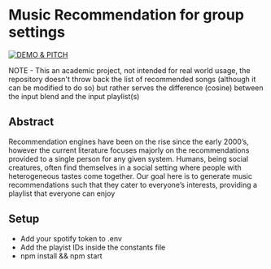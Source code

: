 # Music Recommendation for group settings

[![DEMO & PITCH](https://img.youtube.com/vi/2g5iu4FWHhM/0.jpg)](https://www.youtube.com/watch?v=2g5iu4FWHhM)

NOTE - This an academic project, not intended for real world usage, the repository doesn't throw back the list of recommended songs (although it can be modified to do so) but rather serves the difference (cosine) between the input blend and the input playlist(s)

## Abstract
Recommendation engines have been on the rise since the early 2000’s, however the current literature focuses majorly on the recommendations provided to a single person for any given system. Humans, being social creatures, often find themselves in a social setting where people with heterogeneous tastes come together. Our goal here is to generate music recommendations such that they cater to everyone’s interests, providing a playlist that everyone can enjoy

## Setup

- Add your spotify token to .env
- Add the playist IDs inside the constants file
- npm install && npm start
